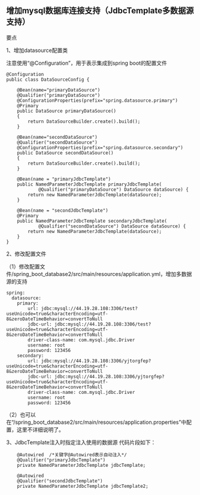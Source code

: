 增加mysql数据库连接支持（JdbcTemplate多数据源支持）
---

要点

1、增加datasource配置类

注意使用“@Configuration”，用于表示集成到spring boot的配置文件

```
@Configuration
public class DataSourceConfig {

	@Bean(name="primaryDataSource")	
	@Qualifier("primaryDataSource")
	@ConfigurationProperties(prefix="spring.datasource.primary")
	@Primary
	public DataSource primaryDataSource()
	{
		return DataSourceBuilder.create().build();
	}
	
	@Bean(name="secondDataSource")	
	@Qualifier("secondDataSource")
	@ConfigurationProperties(prefix="spring.datasource.secondary")
	public DataSource secondDataSource()
	{
		return DataSourceBuilder.create().build();
	}
	
	@Bean(name = "primaryJdbcTemplate")
    public NamedParameterJdbcTemplate primaryJdbcTemplate(
            @Qualifier("primaryDataSource") DataSource dataSource) {
        return new NamedParameterJdbcTemplate(dataSource);
    }

    @Bean(name = "secondJdbcTemplate")
    @Primary
    public NamedParameterJdbcTemplate secondaryJdbcTemplate(
            @Qualifier("secondDataSource") DataSource dataSource) {
        return new NamedParameterJdbcTemplate(dataSource);
    }
}
```
		
2、修改配置文件

（1）修改配置文件/spring_boot_database2/src/main/resources/application.yml，增加多数据源的支持

```
spring:
  datasource:
    primary:
        url: jdbc:mysql://44.19.28.108:3306/test?useUnicode=true&characterEncoding=utf-8&zeroDateTimeBehavior=convertToNull
        jdbc-url: jdbc:mysql://44.19.28.108:3306/test?useUnicode=true&characterEncoding=utf-8&zeroDateTimeBehavior=convertToNull
        driver-class-name: com.mysql.jdbc.Driver
        username: root
        password: 123456
    secondary:
        url: jdbc:mysql://44.19.28.108:3306/yjtorgfep?useUnicode=true&characterEncoding=utf-8&zeroDateTimeBehavior=convertToNull
        jdbc-url: jdbc:mysql://44.19.28.108:3306/yjtorgfep?useUnicode=true&characterEncoding=utf-8&zeroDateTimeBehavior=convertToNull
        driver-class-name: com.mysql.jdbc.Driver
        username: root
        password: 123456
```

（2）也可以在“/spring_boot_database2/src/main/resources/application.properties”中配置，这里不详细说明了。

    
3、JdbcTemplate注入时指定注入使用的数据源
代码片段如下：

```
    @Autowired  /*关键字@Autowired表示自动注入*/    
    @Qualifier("primaryJdbcTemplate")
    private NamedParameterJdbcTemplate jdbcTemplate;
    
    @Autowired
    @Qualifier("secondJdbcTemplate")
    private NamedParameterJdbcTemplate jdbcTemplate2;
```

